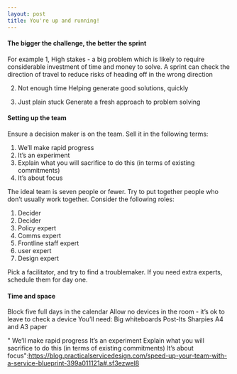 ```yaml
---
layout: post
title: You're up and running!
---
```


<h4>The bigger the challenge, the better the sprint</h4>

For example
1, High stakes - a big problem which is likely to require considerable investment of time and money to solve. A sprint can check the direction of travel to reduce risks of heading off in the wrong direction

2. Not enough time
Helping generate good solutions, quickly

3. Just plain stuck
Generate a fresh approach to problem solving

<h4>Setting up the team</h4>
Ensure a decision maker is on the team. Sell it in the following terms:

<ol><li> We’ll make rapid progress</li>
<li> It’s an experiment</li>
<li> Explain what you will sacrifice to do this (in terms of existing commitments)</li>
<li> It’s about focus</li> </ol>

The ideal team is seven people or fewer. Try to put together people who don’t usually work together. Consider the following roles:
<ol><li> Decider</li>
<li> Decider</li>
<li>Policy expert</li>
<li>Comms expert</li>
<li>Frontline staff expert</li>
<li> user expert</li>
<li>Design expert</li></ol>

Pick a facilitator, and try to find a troublemaker. If you need extra experts, schedule them for day one. 

<h4>Time and space </h4>
Block five full days in the calendar
Allow no devices in the room - it’s ok to leave to check a device 
You’ll need:
Big whiteboards
Post-Its 
Sharpies
A4 and A3 paper

" We’ll make rapid progress It’s an experiment Explain what you will sacrifice to do this (in terms of existing commitments) It’s about focus":https://blog.practicalservicedesign.com/speed-up-your-team-with-a-service-blueprint-399a011121a#.sf3ezwel8

